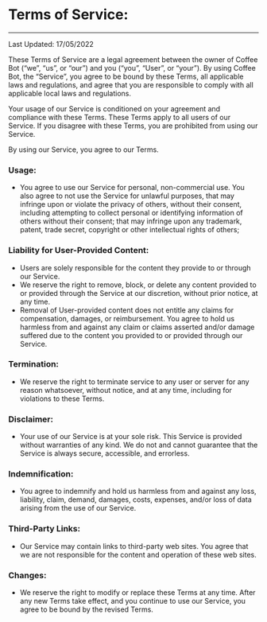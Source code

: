 # Terms of Service:

---

Last Updated: 17/05/2022

These Terms of Service are a legal agreement between the owner of Coffee Bot (“we”, “us”, or “our”) and you (“you”, “User”, or “your”). By using Coffee Bot, the “Service”, you agree to be bound by
these Terms, all applicable laws and regulations, and agree that you are responsible to comply with all applicable local laws and regulations.

Your usage of our Service is conditioned on your agreement and compliance with these Terms. These Terms apply to all users of our Service. If you disagree with these Terms, you are prohibited from
using our Service.

By using our Service, you agree to our Terms.

### Usage:

- You agree to use our Service for personal, non-commercial use. You also agree to not use the Service for unlawful purposes, that may infringe upon or violate the privacy of others, without their
  consent, including attempting to collect personal or identifying information of others without their consent; that may infringe upon any trademark, patent, trade secret, copyright or other
  intellectual rights of others;

### Liability for User-Provided Content:

- Users are solely responsible for the content they provide to or through our Service.
- We reserve the right to remove, block, or delete any content provided to or provided through the Service at our discretion, without prior notice, at any time.
- Removal of User-provided content does not entitle any claims for compensation, damages, or reimbursement. You agree to hold us harmless from and against any claim or claims asserted and/or damage
  suffered due to the content you provided to or provided through our Service.

### Termination:

- We reserve the right to terminate service to any user or server for any reason whatsoever, without notice, and at any time, including for violations to these Terms.

### Disclaimer:

- Your use of our Service is at your sole risk. This Service is provided without warranties of any kind. We do not and cannot guarantee that the Service is always secure, accessible, and errorless.

### Indemnification:

- You agree to indemnify and hold us harmless from and against any loss, liability, claim, demand, damages, costs, expenses, and/or loss of data arising from the use of our Service.

### Third-Party Links:

- Our Service may contain links to third-party web sites. You agree that we are not responsible for the content and operation of these web sites.

### Changes:

- We reserve the right to modify or replace these Terms at any time. After any new Terms take effect, and you continue to use our Service, you agree to be bound by the revised Terms.